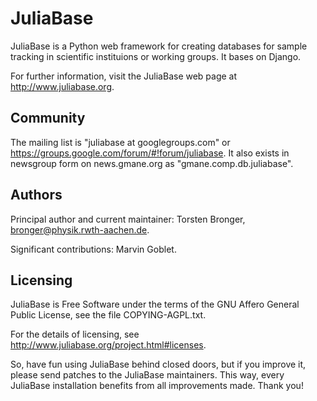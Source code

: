 JuliaBase
=========

JuliaBase is a Python web framework for creating databases for sample tracking
in scientific instituions or working groups.  It bases on Django.

For further information, visit the JuliaBase web page at http://www.juliabase.org.


Community
---------

The mailing list is "juliabase at googlegroups.com" or https://groups.google.com/forum/#!forum/juliabase.  It also exists in
newsgroup form on news.gmane.org as "gmane.comp.db.juliabase".


Authors
-------

Principal author and current maintainer: Torsten Bronger,
bronger@physik.rwth-aachen.de.

Significant contributions: Marvin Goblet.


Licensing
---------

JuliaBase is Free Software under the terms of the GNU Affero General Public
License, see the file COPYING-AGPL.txt.

For the details of licensing, see
<http://www.juliabase.org/project.html#licenses>.

So, have fun using JuliaBase behind closed doors, but if you improve it, please
send patches to the JuliaBase maintainers.  This way, every JuliaBase
installation benefits from all improvements made.  Thank you!
